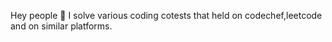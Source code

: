 Hey people 🙌
I solve various coding cotests that held on codechef,leetcode and on similar platforms.
